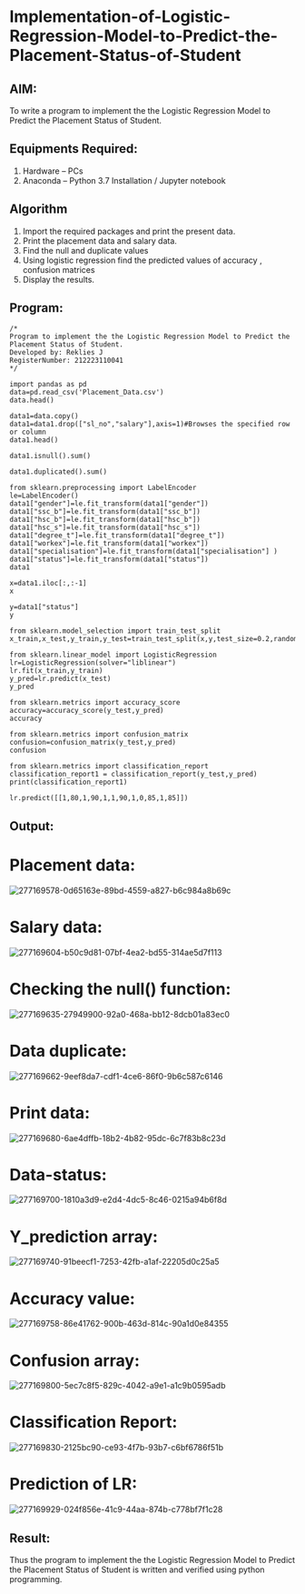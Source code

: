 # Implementation-of-Logistic-Regression-Model-to-Predict-the-Placement-Status-of-Student

## AIM:
To write a program to implement the the Logistic Regression Model to Predict the Placement Status of Student.

## Equipments Required:
1. Hardware – PCs
2. Anaconda – Python 3.7 Installation / Jupyter notebook

## Algorithm
1. Import the required packages and print the present data.
2. Print the placement data and salary data.
3. Find the null and duplicate values
4. Using logistic regression find the predicted values of accuracy , confusion matrices
5. Display the results.

## Program:
```
/*
Program to implement the the Logistic Regression Model to Predict the Placement Status of Student.
Developed by: Reklies J
RegisterNumber: 212223110041
*/
```
```
import pandas as pd
data=pd.read_csv('Placement_Data.csv')
data.head()

data1=data.copy()
data1=data1.drop(["sl_no","salary"],axis=1)#Browses the specified row or column
data1.head()

data1.isnull().sum()

data1.duplicated().sum()

from sklearn.preprocessing import LabelEncoder
le=LabelEncoder()
data1["gender"]=le.fit_transform(data1["gender"])
data1["ssc_b"]=le.fit_transform(data1["ssc_b"])
data1["hsc_b"]=le.fit_transform(data1["hsc_b"])
data1["hsc_s"]=le.fit_transform(data1["hsc_s"])
data1["degree_t"]=le.fit_transform(data1["degree_t"])
data1["workex"]=le.fit_transform(data1["workex"])
data1["specialisation"]=le.fit_transform(data1["specialisation"] )     
data1["status"]=le.fit_transform(data1["status"])       
data1 

x=data1.iloc[:,:-1]
x

y=data1["status"]
y

from sklearn.model_selection import train_test_split
x_train,x_test,y_train,y_test=train_test_split(x,y,test_size=0.2,random_state=0)

from sklearn.linear_model import LogisticRegression
lr=LogisticRegression(solver="liblinear")
lr.fit(x_train,y_train)
y_pred=lr.predict(x_test)
y_pred

from sklearn.metrics import accuracy_score
accuracy=accuracy_score(y_test,y_pred)
accuracy

from sklearn.metrics import confusion_matrix
confusion=confusion_matrix(y_test,y_pred)
confusion

from sklearn.metrics import classification_report
classification_report1 = classification_report(y_test,y_pred)
print(classification_report1)

lr.predict([[1,80,1,90,1,1,90,1,0,85,1,85]])

```

## Output:
# Placement data:

![277169578-0d65163e-89bd-4559-a827-b6c984a8b69c](https://github.com/rajalakshmi8248/Implementation-of-Logistic-Regression-Model-to-Predict-the-Placement-Status-of-Student/assets/122860827/19b35163-7efc-4c7d-aa80-3b8a68fe16ce)

# Salary data:

![277169604-b50c9d81-07bf-4ea2-bd55-314ae5d7f113](https://github.com/rajalakshmi8248/Implementation-of-Logistic-Regression-Model-to-Predict-the-Placement-Status-of-Student/assets/122860827/4dd77526-4cd6-40ba-9610-cbe86f393249)


# Checking the null() function:

![277169635-27949900-92a0-468a-bb12-8dcb01a83ec0](https://github.com/rajalakshmi8248/Implementation-of-Logistic-Regression-Model-to-Predict-the-Placement-Status-of-Student/assets/122860827/d413eb3b-2c9a-489e-8c3c-844c3425c55d)

# Data duplicate:

![277169662-9eef8da7-cdf1-4ce6-86f0-9b6c587c6146](https://github.com/rajalakshmi8248/Implementation-of-Logistic-Regression-Model-to-Predict-the-Placement-Status-of-Student/assets/122860827/44d47176-c76e-4483-8622-a953864a04af)

# Print data:

![277169680-6ae4dffb-18b2-4b82-95dc-6c7f83b8c23d](https://github.com/rajalakshmi8248/Implementation-of-Logistic-Regression-Model-to-Predict-the-Placement-Status-of-Student/assets/122860827/01f1d051-407c-4bdb-b0f1-11195b76e2ee) 

# Data-status:

![277169700-1810a3d9-e2d4-4dc5-8c46-0215a94b6f8d](https://github.com/rajalakshmi8248/Implementation-of-Logistic-Regression-Model-to-Predict-the-Placement-Status-of-Student/assets/122860827/2dad67a2-3939-471b-9f7c-0e2f50bb0cd1)

# Y_prediction array:

![277169740-91beecf1-7253-42fb-a1af-22205d0c25a5](https://github.com/rajalakshmi8248/Implementation-of-Logistic-Regression-Model-to-Predict-the-Placement-Status-of-Student/assets/122860827/f471fbaf-a6bc-476d-b4ea-0903a23dba24)

# Accuracy value:

![277169758-86e41762-900b-463d-814c-90a1d0e84355](https://github.com/rajalakshmi8248/Implementation-of-Logistic-Regression-Model-to-Predict-the-Placement-Status-of-Student/assets/122860827/8831a1a5-adb3-4636-a129-16298730536e)

# Confusion array:

![277169800-5ec7c8f5-829c-4042-a9e1-a1c9b0595adb](https://github.com/rajalakshmi8248/Implementation-of-Logistic-Regression-Model-to-Predict-the-Placement-Status-of-Student/assets/122860827/900b225f-4b0b-4339-bff9-54d5cd69a7b6)

# Classification Report:

![277169830-2125bc90-ce93-4f7b-93b7-c6bf6786f51b](https://github.com/rajalakshmi8248/Implementation-of-Logistic-Regression-Model-to-Predict-the-Placement-Status-of-Student/assets/122860827/9f0672e7-b0e6-4d34-aaba-bfb8c62c787f)

# Prediction of LR:

![277169929-024f856e-41c9-44aa-874b-c778bf7f1c28](https://github.com/rajalakshmi8248/Implementation-of-Logistic-Regression-Model-to-Predict-the-Placement-Status-of-Student/assets/122860827/8aef5dd1-1d30-421e-bc82-bfa6ff084a14)

## Result:
Thus the program to implement the the Logistic Regression Model to Predict the Placement Status of Student is written and verified using python programming.
